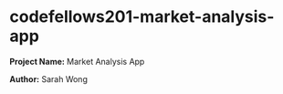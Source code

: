 # codefellows201-market-analysis-app

**Project Name:** Market Analysis App

**Author:** Sarah Wong
